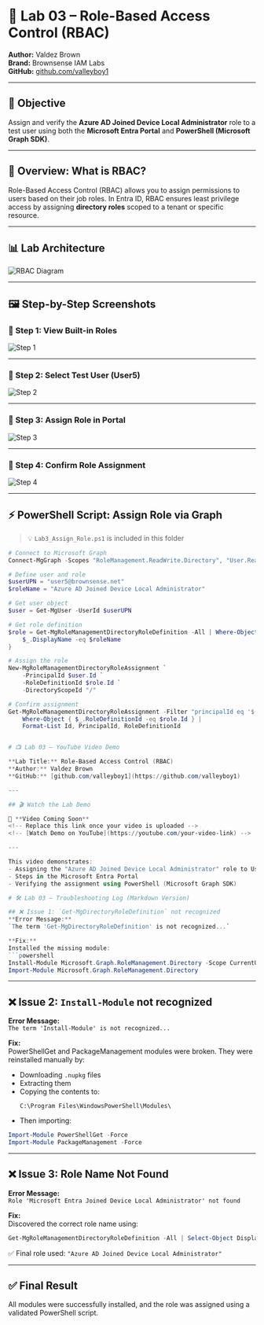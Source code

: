 # 🔐 Lab 03 – Role-Based Access Control (RBAC)

**Author:** Valdez Brown  
**Brand:** Brownsense IAM Labs  
**GitHub:** [github.com/valleyboy1](https://github.com/valleyboy1)

---

## 🎯 Objective

Assign and verify the **Azure AD Joined Device Local Administrator** role to a test user using both the **Microsoft Entra Portal** and **PowerShell (Microsoft Graph SDK)**.

---

## 🧠 Overview: What is RBAC?

Role-Based Access Control (RBAC) allows you to assign permissions to users based on their job roles. In Entra ID, RBAC ensures least privilege access by assigning **directory roles** scoped to a tenant or specific resource.

---

## 📊 Lab Architecture

![RBAC Diagram](./Lab3_diagram.png)

---

## 🖼️ Step-by-Step Screenshots

### 🔹 Step 1: View Built-in Roles
![Step 1](./Step1_UnderstandbuiltinRoles.png)

---

### 🔹 Step 2: Select Test User (User5)
![Step 2](./Step2_selecttestuser.png)

---

### 🔹 Step 3: Assign Role in Portal
![Step 3](./Step3_assigntestuserArole.png)

---

### 🔹 Step 4: Confirm Role Assignment
![Step 4](./Step4_userassignedconfirmation.png)

---

## ⚡ PowerShell Script: Assign Role via Graph

> 💡 `Lab3_Assign_Role.ps1` is included in this folder

```powershell
# Connect to Microsoft Graph
Connect-MgGraph -Scopes "RoleManagement.ReadWrite.Directory", "User.Read.All", "Directory.Read.All"

# Define user and role
$userUPN = "user5@brownsense.net"
$roleName = "Azure AD Joined Device Local Administrator"

# Get user object
$user = Get-MgUser -UserId $userUPN

# Get role definition
$role = Get-MgRoleManagementDirectoryRoleDefinition -All | Where-Object {
    $_.DisplayName -eq $roleName
}

# Assign the role
New-MgRoleManagementDirectoryRoleAssignment `
    -PrincipalId $user.Id `
    -RoleDefinitionId $role.Id `
    -DirectoryScopeId "/"

# Confirm assignment
Get-MgRoleManagementDirectoryRoleAssignment -Filter "principalId eq '$($user.Id)'" -All |
    Where-Object { $_.RoleDefinitionId -eq $role.Id } |
    Format-List Id, PrincipalId, RoleDefinitionId


# 📺 Lab 03 – YouTube Video Demo

**Lab Title:** Role-Based Access Control (RBAC)  
**Author:** Valdez Brown  
**GitHub:** [github.com/valleyboy1](https://github.com/valleyboy1)

---

## 🎬 Watch the Lab Demo

🔗 **Video Coming Soon**  
<!-- Replace this link once your video is uploaded -->
<!-- [Watch Demo on YouTube](https://youtube.com/your-video-link) -->

---

This video demonstrates:
- Assigning the "Azure AD Joined Device Local Administrator" role to User5
- Steps in the Microsoft Entra Portal
- Verifying the assignment using PowerShell (Microsoft Graph SDK)

# 🛠️ Lab 03 – Troubleshooting Log (Markdown Version)

## ❌ Issue 1: `Get-MgDirectoryRoleDefinition` not recognized
**Error Message:**  
`The term 'Get-MgDirectoryRoleDefinition' is not recognized...`

**Fix:**  
Installed the missing module:
```powershell
Install-Module Microsoft.Graph.RoleManagement.Directory -Scope CurrentUser -Force
Import-Module Microsoft.Graph.RoleManagement.Directory
```

---

## ❌ Issue 2: `Install-Module` not recognized
**Error Message:**  
`The term 'Install-Module' is not recognized...`

**Fix:**  
PowerShellGet and PackageManagement modules were broken. They were reinstalled manually by:
- Downloading `.nupkg` files
- Extracting them
- Copying the contents to:
  ```
  C:\Program Files\WindowsPowerShell\Modules\
  ```
- Then importing:
```powershell
Import-Module PowerShellGet -Force
Import-Module PackageManagement -Force
```

---

## ❌ Issue 3: Role Name Not Found
**Error Message:**  
`Role 'Microsoft Entra Joined Device Local Administrator' not found`

**Fix:**  
Discovered the correct role name using:
```powershell
Get-MgRoleManagementDirectoryRoleDefinition -All | Select-Object DisplayName
```
✅ Final role used: `"Azure AD Joined Device Local Administrator"`

---

## ✅ Final Result
All modules were successfully installed, and the role was assigned using a validated PowerShell script.

